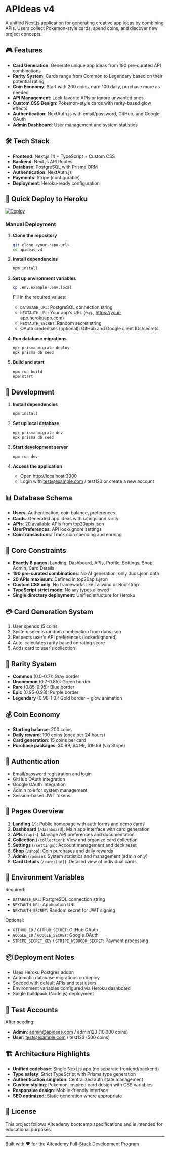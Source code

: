 # APIdeas v4

A unified Next.js application for generating creative app ideas by combining APIs. Users collect Pokemon-style cards, spend coins, and discover new project concepts.

## 🎮 Features

- **Card Generation**: Generate unique app ideas from 190 pre-curated API combinations
- **Rarity System**: Cards range from Common to Legendary based on their potential rating
- **Coin Economy**: Start with 200 coins, earn 100 daily, purchase more as needed
- **API Management**: Lock favorite APIs or ignore unwanted ones
- **Custom CSS Design**: Pokemon-style cards with rarity-based glow effects
- **Authentication**: NextAuth.js with email/password, GitHub, and Google OAuth
- **Admin Dashboard**: User management and system statistics

## 🛠️ Tech Stack

- **Frontend**: Next.js 14 + TypeScript + Custom CSS
- **Backend**: Next.js API Routes
- **Database**: PostgreSQL with Prisma ORM
- **Authentication**: NextAuth.js
- **Payments**: Stripe (configurable)
- **Deployment**: Heroku-ready configuration

## 🚀 Quick Deploy to Heroku

[![Deploy](https://www.herokucdn.com/deploy/button.svg)](https://heroku.com/deploy)

### Manual Deployment

1. **Clone the repository**
   ```bash
   git clone <your-repo-url>
   cd apideas-v4
   ```

2. **Install dependencies**
   ```bash
   npm install
   ```

3. **Set up environment variables**
   ```bash
   cp .env.example .env.local
   ```
   
   Fill in the required values:
   - `DATABASE_URL`: PostgreSQL connection string
   - `NEXTAUTH_URL`: Your app's URL (e.g., https://your-app.herokuapp.com)
   - `NEXTAUTH_SECRET`: Random secret string
   - OAuth credentials (optional): GitHub and Google client IDs/secrets

4. **Run database migrations**
   ```bash
   npx prisma migrate deploy
   npx prisma db seed
   ```

5. **Build and start**
   ```bash
   npm run build
   npm start
   ```

## 🔧 Development

1. **Install dependencies**
   ```bash
   npm install
   ```

2. **Set up local database**
   ```bash
   npx prisma migrate dev
   npx prisma db seed
   ```

3. **Start development server**
   ```bash
   npm run dev
   ```

4. **Access the application**
   - Open http://localhost:3000
   - Login with test@example.com / test123 or create a new account

## 📊 Database Schema

- **Users**: Authentication, coin balance, preferences
- **Cards**: Generated app ideas with ratings and rarity
- **APIs**: 20 available APIs from top20apis.json
- **UserPreferences**: API lock/ignore settings
- **CoinTransactions**: Track coin spending and earning

## 🎯 Core Constraints

- **Exactly 8 pages**: Landing, Dashboard, APIs, Profile, Settings, Shop, Admin, Card Details
- **190 pre-curated combinations**: No AI generation, only duos.json data
- **20 APIs maximum**: Defined in top20apis.json
- **Custom CSS only**: No frameworks like Tailwind or Bootstrap
- **TypeScript strict mode**: No `any` types allowed
- **Single directory deployment**: Unified structure for Heroku

## 💳 Card Generation System

1. User spends 15 coins
2. System selects random combination from duos.json
3. Respects user's API preferences (locked/ignored)
4. Auto-calculates rarity based on rating score
5. Adds card to user's collection

## 🎨 Rarity System

- **Common** (0.0-0.7): Gray border
- **Uncommon** (0.7-0.85): Green border  
- **Rare** (0.85-0.95): Blue border
- **Epic** (0.95-0.98): Purple border
- **Legendary** (0.98-1.0): Gold border + glow animation

## 💰 Coin Economy

- **Starting balance**: 200 coins
- **Daily reward**: 100 coins (once per 24 hours)
- **Card generation**: 15 coins per card
- **Purchase packages**: $0.99, $4.99, $19.99 (via Stripe)

## 🔐 Authentication

- Email/password registration and login
- GitHub OAuth integration
- Google OAuth integration
- Admin role for system management
- Session-based JWT tokens

## 📱 Pages Overview

1. **Landing** (`/`): Public homepage with auth forms and demo cards
2. **Dashboard** (`/dashboard`): Main app interface with card generation
3. **APIs** (`/apis`): Manage API preferences and documentation
4. **Collection** (`/collection`): View and organize card collection
5. **Settings** (`/settings`): Account management and deck reset
6. **Shop** (`/shop`): Coin purchases and daily rewards
7. **Admin** (`/admin`): System statistics and management (admin only)
8. **Card Details** (`/card/[id]`): Detailed view of individual cards

## 🔧 Environment Variables

Required:
- `DATABASE_URL`: PostgreSQL connection string
- `NEXTAUTH_URL`: Application URL
- `NEXTAUTH_SECRET`: Random secret for JWT signing

Optional:
- `GITHUB_ID` / `GITHUB_SECRET`: GitHub OAuth
- `GOOGLE_ID` / `GOOGLE_SECRET`: Google OAuth  
- `STRIPE_SECRET_KEY` / `STRIPE_WEBHOOK_SECRET`: Payment processing

## 📦 Deployment Notes

- Uses Heroku Postgres addon
- Automatic database migrations on deploy
- Seeded with default APIs and test users
- Environment variables configured via Heroku dashboard
- Single buildpack (Node.js) deployment

## 🧪 Test Accounts

After seeding:
- **Admin**: admin@apideas.com / admin123 (10,000 coins)
- **User**: test@example.com / test123 (500 coins)

## 🏗️ Architecture Highlights

- **Unified codebase**: Single Next.js app (no separate frontend/backend)
- **Type safety**: Strict TypeScript with Prisma type generation
- **Authentication singleton**: Centralized auth state management
- **Custom styling**: Pokemon-inspired card design with CSS variables
- **Responsive design**: Mobile-friendly interface
- **SEO optimized**: Static generation where appropriate

## 📄 License

This project follows Altcademy bootcamp specifications and is intended for educational purposes.

---

Built with ❤️ for the Altcademy Full-Stack Development Program